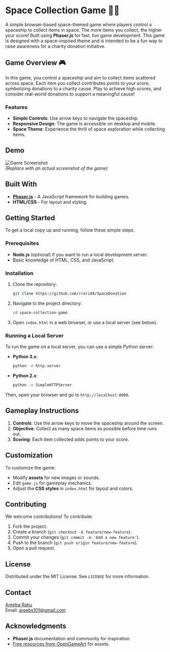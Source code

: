 # Space Collection Game 🚀🌌

A simple browser-based space-themed game where players control a spaceship to collect items in space. The more items you collect, the higher your score! Built using **Phaser.js** for fast, fun game development. This game is designed with a space-inspired theme and is intended to be a fun way to raise awareness for a charity donation initiative.

## Game Overview 🎮

In this game, you control a spaceship and aim to collect items scattered across space. Each item you collect contributes points to your score, symbolizing donations to a charity cause. Play to achieve high scores, and consider real-world donations to support a meaningful cause!

### Features
- **Simple Controls**: Use arrow keys to navigate the spaceship.
- **Responsive Design**: The game is accessible on desktop and mobile.
- **Space Theme**: Experience the thrill of space exploration while collecting items.

## Demo

![Game Screenshot](path/to/screenshot.png)  
*(Replace with an actual screenshot of the game)*

## Built With

- **[Phaser.js](https://phaser.io/)** - A JavaScript framework for building games.
- **HTML/CSS** - For layout and styling.

## Getting Started

To get a local copy up and running, follow these simple steps.

### Prerequisites

- **Node.js** (optional) if you want to run a local development server.
- Basic knowledge of HTML, CSS, and JavaScript.

### Installation

1. Clone the repository:

    ```bash
    git clone https://github.com/rrari84/SpaceDonation
    ```

2. Navigate to the project directory:

    ```bash
    cd space-collection-game
    ```

3. Open `index.html` in a web browser, or use a local server (see below).

### Running a Local Server

To run the game on a local server, you can use a simple Python server:

- **Python 3.x**:
    ```bash
    python -m http.server
    ```

- **Python 2.x**:
    ```bash
    python -m SimpleHTTPServer
    ```

Then, open your browser and go to `http://localhost:8000`.

## Gameplay Instructions

1. **Controls**: Use the arrow keys to move the spaceship around the screen.
2. **Objective**: Collect as many space items as possible before time runs out.
3. **Scoring**: Each item collected adds points to your score.


## Customization

To customize the game:
- Modify **assets** for new images or sounds.
- Edit `game.js` for gameplay mechanics.
- Adjust the **CSS styles** in `index.html` for layout and colors.

## Contributing

We welcome contributions! To contribute:

1. Fork the project.
2. Create a branch (`git checkout -b feature/new-feature`).
3. Commit your changes (`git commit -m 'Add a new feature'`).
4. Push to the branch (`git push origin feature/new-feature`).
5. Open a pull request.

## License

Distributed under the MIT License. See `LICENSE` for more information.

## Contact

[Areeba Rahu](https://github.com/rrari84)  
Email: [areebs101@gmail.com](mailto:areebs101@gmail.com)

## Acknowledgments

- **Phaser.js** documentation and community for inspiration.
- [Free resources from OpenGameArt](https://opengameart.org/) for assets.


